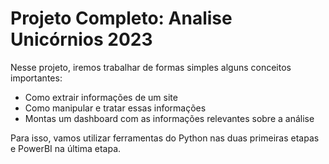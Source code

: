 # Projeto Completo: Analise Unicórnios 2023

Nesse projeto, iremos trabalhar de formas simples alguns conceitos importantes: 

* Como extrair informações de um site
* Como manipular e tratar essas informações
* Montas um dashboard com as informações relevantes sobre a análise

Para isso, vamos utilizar ferramentas do Python nas duas primeiras etapas e PowerBI na última etapa.
